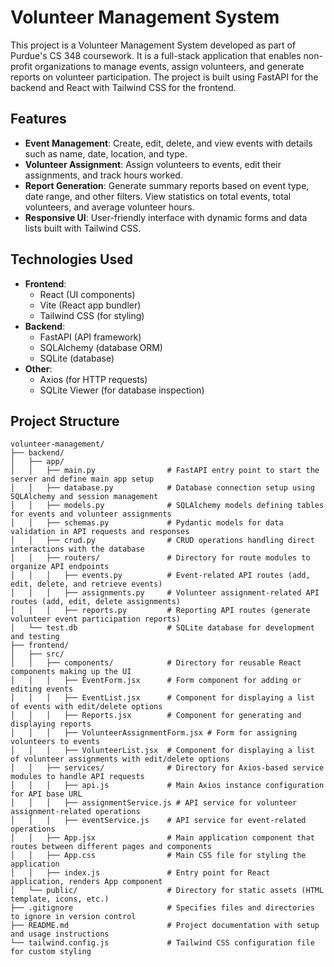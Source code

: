 # Volunteer Management System

This project is a Volunteer Management System developed as part of Purdue's CS 348 coursework. It is a full-stack application that enables non-profit organizations to manage events, assign volunteers, and generate reports on volunteer participation. The project is built using FastAPI for the backend and React with Tailwind CSS for the frontend.

## Features

- **Event Management**: Create, edit, delete, and view events with details such as name, date, location, and type.
- **Volunteer Assignment**: Assign volunteers to events, edit their assignments, and track hours worked.
- **Report Generation**: Generate summary reports based on event type, date range, and other filters. View statistics on total events, total volunteers, and average volunteer hours.
- **Responsive UI**: User-friendly interface with dynamic forms and data lists built with Tailwind CSS.

## Technologies Used

- **Frontend**: 
  - React (UI components)
  - Vite (React app bundler)
  - Tailwind CSS (for styling)
- **Backend**:
  - FastAPI (API framework)
  - SQLAlchemy (database ORM)
  - SQLite (database)
- **Other**:
  - Axios (for HTTP requests)
  - SQLite Viewer (for database inspection)

## Project Structure

```plaintext
volunteer-management/
├── backend/
│   ├── app/
│   │   ├── main.py                # FastAPI entry point to start the server and define main app setup
│   │   ├── database.py            # Database connection setup using SQLAlchemy and session management
│   │   ├── models.py              # SQLAlchemy models defining tables for events and volunteer assignments
│   │   ├── schemas.py             # Pydantic models for data validation in API requests and responses
│   │   ├── crud.py                # CRUD operations handling direct interactions with the database
│   │   ├── routers/               # Directory for route modules to organize API endpoints
│   │   │   ├── events.py          # Event-related API routes (add, edit, delete, and retrieve events)
│   │   │   ├── assignments.py     # Volunteer assignment-related API routes (add, edit, delete assignments)
│   │   │   ├── reports.py         # Reporting API routes (generate volunteer event participation reports)
│   └── test.db                    # SQLite database for development and testing
├── frontend/
│   ├── src/
│   │   ├── components/            # Directory for reusable React components making up the UI
│   │   │   ├── EventForm.jsx      # Form component for adding or editing events
│   │   │   ├── EventList.jsx      # Component for displaying a list of events with edit/delete options
│   │   │   ├── Reports.jsx        # Component for generating and displaying reports
│   │   │   ├── VolunteerAssignmentForm.jsx # Form for assigning volunteers to events
│   │   │   ├── VolunteerList.jsx  # Component for displaying a list of volunteer assignments with edit/delete options
│   │   ├── services/              # Directory for Axios-based service modules to handle API requests
│   │   │   ├── api.js             # Main Axios instance configuration for API base URL
│   │   │   ├── assignmentService.js # API service for volunteer assignment-related operations
│   │   │   ├── eventService.js    # API service for event-related operations
│   │   ├── App.jsx                # Main application component that routes between different pages and components
│   │   ├── App.css                # Main CSS file for styling the application
│   │   ├── index.js               # Entry point for React application, renders App component
│   └── public/                    # Directory for static assets (HTML template, icons, etc.)
├── .gitignore                     # Specifies files and directories to ignore in version control
├── README.md                      # Project documentation with setup and usage instructions
└── tailwind.config.js             # Tailwind CSS configuration file for custom styling
```